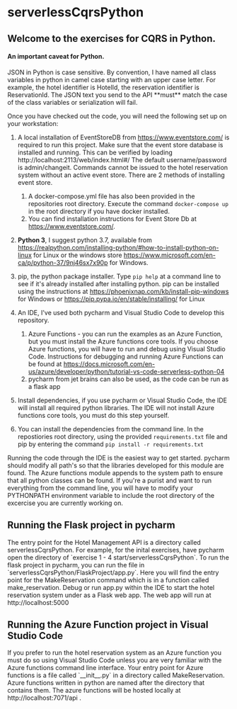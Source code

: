 # serverlessCqrsPython

<h2>Welcome to the exercises for CQRS in Python.  </h2>

<h4> An important caveat for Python.</h4>
JSON in Python is case sensitive.  By convention, I have named all class variables in python in camel case starting with
an upper case letter.  For example, the hotel identifier is HotelId, the reservation identifier is ReservationId. The
JSON text you send to the API **must** match the case of the class variables or serialization will fail.


Once you have checked out the code, you will need the following set up on your workstation:
1. A local installation of EventStoreDB from  https://www.eventstore.com/ is required to run this project.  Make sure 
that the event store database is installed and running.  This can be verified by
loading http://localhost:2113/web/index.html#/ The default username/password is admin/changeit.  Commands cannot be issued 
to the hotel reservation system without an active event store.  There are 2 methods of installing event store.
    1. A docker-compose.yml file has also been provided in the repositories root directory. Execute the command
    `docker-compose up` in the root directory if you have docker installed.
    1. You can find installation instructions for Event Store Db at https://www.eventstore.com/. 


1. **Python 3**, I suggest python 3.7, available from https://realpython.com/installing-python/#how-to-install-python-on-linux 
for Linux or the windows store https://www.microsoft.com/en-ca/p/python-37/9nj46sx7x90p for Windows. 
1. pip, the python package installer. Type `pip help` at a command line to see if it's already installed after installing python.
pip can be installed using the instructions at https://phoenixnap.com/kb/install-pip-windows for Windows or https://pip.pypa.io/en/stable/installing/
for Linux
1. An IDE, I've used both pycharm and Visual Studio Code to develop this repository.
	1. Azure Functions - you can run the examples as an Azure Function, but you must install the Azure functions core tools.
	 If you choose Azure functions, you will have to run and debug using Visual Studio Code. Instructions for debugging
	 and running Azure Functions can be found at https://docs.microsoft.com/en-us/azure/developer/python/tutorial-vs-code-serverless-python-04
	1. pycharm from jet brains can also be used, as the code can be run as a flask app
1. Install dependencies, if you use pycharm or Visual Studio Code, the IDE will install all required python libraries. 
The IDE will not install Azure functions core tools, you must do this step yourself.
1. You can install the dependencies from the command line.  In the repostiories root directory, using the provided 
`requirements.txt` file and pip by entering the command `pip install -r requirements.txt`

Running the code through the IDE is the easiest way to get started.  pycharm should modify all path's so that the libraries 
developed for this module are found.  The Azure functions module appends to the system path to ensure that all python 
classes can be found.  If you're a purist and want to run everything from the command line, you will have 
to modify your PYTHONPATH environment variable to include the root directory of the excercise you are currently working on.

<h2> Running the Flask project in pycharm</h2>
The entry point for the Hotel Management API is a directory called serverlessCqrsPython. For example, for the inital exercises, have pycharm
open the directory of `exercise 1 - 4 start/serverlessCqrsPython`. To run the flask project in pycharm, you can run the file in `serverlessCqrsPython/FlaskProject/app.py`.
Here you will find the entry point for 
the MakeReservation command which is in a function called make_reservation.  Debug or run app.py within the IDE to start
the hotel reservation system under as a Flask web app.  The web app will run at http://localhost:5000
 
 <h2>Running the Azure Function project in Visual Studio Code</h2>
 If you prefer to run the hotel reservation system as an Azure function you must do so using Visual Studio Code unless you
 are very familiar with the Azure functions command line interface. Your entry point for Azure functions is a file called
 `__init__.py` in a directory called MakeReservation.  Azure functions written in python are named after the directory
 that contains them. The azure functions will be hosted locally at http://localhost:7071/api .
 
